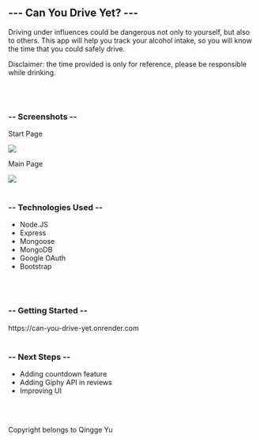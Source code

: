 <h2>--- Can You Drive Yet? ---</h2>
  <p>Driving under influences could be dangerous not only to yourself, but also to others. This app will help you track
    your alcohol intake, so you will know the time that you could safely drive.</p>
  <p>Disclaimer: the time provided is only for reference, please be responsible while drinking.</p>
  <br>
  <br>
  <h3>-- Screenshots --</h3>
  <p>Start Page</p>
  <img src="https://i.imgur.com/s5qbJry.png">
  <p>Main Page</p>
  <img src="https://i.imgur.com/0IqFqgd.png">
  <br>
  <br>
  <h3>-- Technologies Used --</h3>
  <ul>
    <li>Node.JS</li>
    <li>Express</li>
    <li>Mongoose</li>
    <li>MongoDB</li>
    <li>Google OAuth</li>
    <li>Bootstrap</li>
  </ul>
  <br>
  <br>
  <h3>-- Getting Started --</h3>
  https://can-you-drive-yet.onrender.com
  <br>
  <br>
  <h3>-- Next Steps --</h3>
  <ul>
    <li>Adding countdown feature</li>
    <li>Adding Giphy API in reviews</li>
    <li>Improving UI</li>
  </ul>
  <br>
  <br>
  <p>Copyright belongs to Qingge Yu</p>
